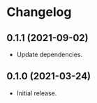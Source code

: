 # Changelog

## 0.1.1 (2021-09-02)

- Update dependencies.

## 0.1.0 (2021-03-24)

- Initial release.
